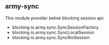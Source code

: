 ## army-sync

This module provider below blocking session api:

* blocking io.army.sync.SyncSessionFactory
* blocking io.army.sync.SyncLocalSession
* blocking io.army.sync.SyncRmSession
